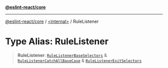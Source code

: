 [**@eslint-react/core**](../../README.md)

***

[@eslint-react/core](../../README.md) / [\<internal\>](../README.md) / RuleListener

# Type Alias: RuleListener

> **RuleListener**: [`RuleListenerBaseSelectors`](../interfaces/RuleListenerBaseSelectors.md) & [`RuleListenerCatchAllBaseCase`](RuleListenerCatchAllBaseCase.md) & [`RuleListenerExitSelectors`](RuleListenerExitSelectors.md)
